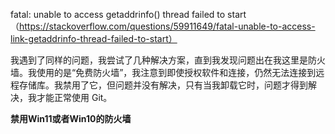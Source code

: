fatal: unable to access <link> getaddrinfo() thread failed to start
（https://stackoverflow.com/questions/59911649/fatal-unable-to-access-link-getaddrinfo-thread-failed-to-start）

我遇到了同样的问题，我尝试了几种解决方案，直到我发现问题出在我这里是防火墙。我使用的是“免费防火墙”，我注意到即使授权软件和连接，仍然无法连接到远程存储库。我禁用了它，但问题并没有解决，只有当我卸载它时，问题才得到解决，我才能正常使用 Git。

**禁用Win11或者Win10的防火墙**